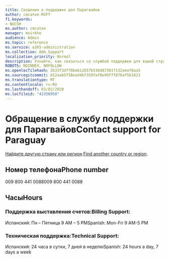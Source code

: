 ```yaml
---
title: Сведения о поддержке для Парагвайов
author: cmcatee-MSFT
f1.keywords:
- NOCSH
ms.author: cmcatee
manager: mnirkhe
audience: Admin
ms.topic: reference
ms.service: o365-administration
ms.collection: Adm_Support
localization_priority: Normal
description: Узнайте, как связаться со службой поддержки для вашей страны или региона.
ROBOTS: NOINDEX, NOFOLLOW
ms.openlocfilehash: 2b33f3df70beb12b57b536d87301f132aeaf0aa5
ms.sourcegitcommit: 812aab5f58eed4bf359faf0e99f7f876af5b1023
ms.translationtype: MT
ms.contentlocale: ru-RU
ms.lasthandoff: 03/02/2020
ms.locfileid: "42356950"
---
```

# <a name="contact-support-for-paraguay"></a><span data-ttu-id="8dba9-103">Обращение в службу поддержки для Парагвайов</span><span class="sxs-lookup"><span data-stu-id="8dba9-103">Contact support for Paraguay</span></span>

<span data-ttu-id="8dba9-104">[Найдите другую страну или регион](../contact-support-for-business-products.md).</span><span class="sxs-lookup"><span data-stu-id="8dba9-104">[Find another country or region](../contact-support-for-business-products.md).</span></span>

## <a name="phone-number"></a><span data-ttu-id="8dba9-105">Номер телефона</span><span class="sxs-lookup"><span data-stu-id="8dba9-105">Phone number</span></span>
<span data-ttu-id="8dba9-106">009 800 441 0088</span><span class="sxs-lookup"><span data-stu-id="8dba9-106">009 800 441 0088</span></span>

## <a name="hours"></a><span data-ttu-id="8dba9-107">Часы</span><span class="sxs-lookup"><span data-stu-id="8dba9-107">Hours</span></span>
### <a name="billing-support"></a><span data-ttu-id="8dba9-108">Поддержка выставления счетов:</span><span class="sxs-lookup"><span data-stu-id="8dba9-108">Billing Support:</span></span>

<span data-ttu-id="8dba9-109">Испанский: Пн – Пятница 9 AM – 5 PM</span><span class="sxs-lookup"><span data-stu-id="8dba9-109">Spanish: Mon-Fri 9 AM-5 PM</span></span>

### <a name="technical-support"></a><span data-ttu-id="8dba9-110">Техническая поддержка:</span><span class="sxs-lookup"><span data-stu-id="8dba9-110">Technical Support:</span></span>

<span data-ttu-id="8dba9-111">Испанский: 24 часа в сутки, 7 дней в неделю</span><span class="sxs-lookup"><span data-stu-id="8dba9-111">Spanish: 24 hours a day, 7 days a week</span></span>
